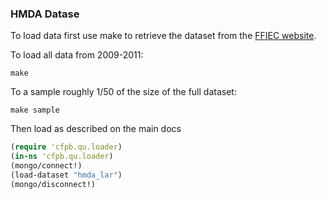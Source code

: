 ### HMDA Datase

To load data first use make to retrieve the dataset from the [FFIEC website](http://www.ffiec.gov/hmda/hmdaproducts.htm).



To load all data from 2009-2011:
```
make
```

To a sample roughly 1/50 of the size of the full dataset:
```
make sample
```

Then load as described on the main docs
```clojure
(require 'cfpb.qu.loader)
(in-ns 'cfpb.qu.loader)
(mongo/connect!)
(load-dataset "hmda_lar")
(mongo/disconnect!)
```
